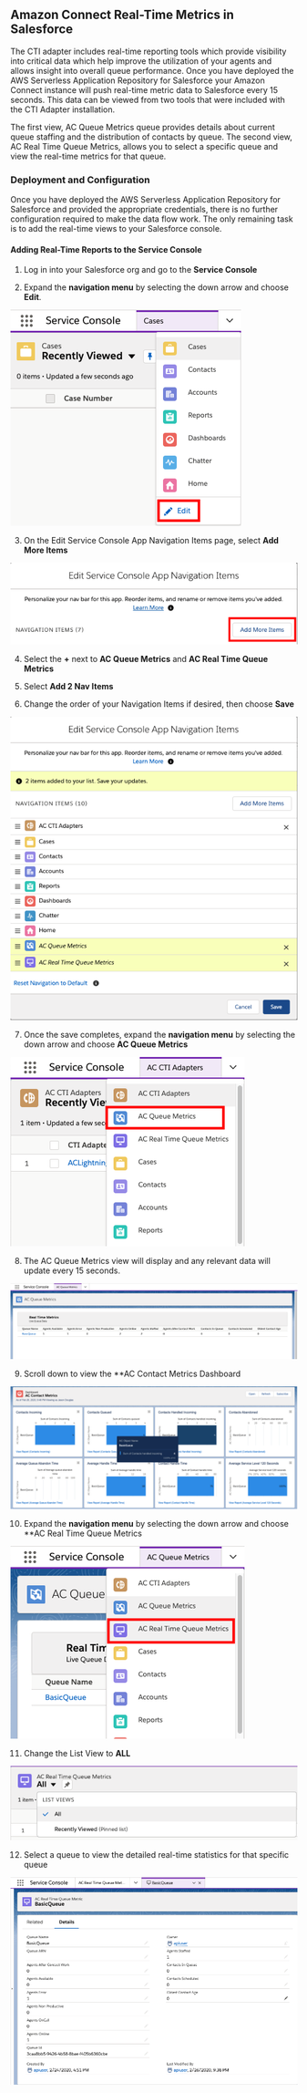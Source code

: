 <h2 class="toc">Amazon Connect Real-Time Metrics in Salesforce</h2>

The CTI adapter includes real-time reporting tools which provide
visibility into critical data which help improve the utilization of your
agents and allows insight into overall queue performance. Once you have
deployed the AWS Serverless Application Repository for Salesforce your
Amazon Connect instance will push real-time metric data to Salesforce
every 15 seconds. This data can be viewed from two tools that were
included with the CTI Adapter installation.

The first view, AC Queue Metrics queue provides details about current
queue staffing and the distribution of contacts by queue. The second
view, AC Real Time Queue Metrics, allows you to select a specific queue
and view the real-time metrics for that queue.

<h3 class="toc">Deployment and Configuration</h3>

Once you have deployed the AWS Serverless Application Repository for
Salesforce and provided the appropriate credentials, there is no further
configuration required to make the data flow work. The only remaining
task is to add the real-time views to your Salesforce console.

<h4 class="toc">Adding Real-Time Reports to the Service Console</h4>

1.  Log in into your Salesforce org and go to the **Service Console**

2.  Expand the **navigation menu** by selecting the down arrow and
    choose **Edit**.

    
<img src="../media/image40.png" />

3.  On the Edit Service Console App Navigation Items page, select **Add
    More Items**

    
<img src="../media/image41.png" />

4.  Select the **+** next to **AC Queue Metrics** and **AC Real Time
    Queue Metrics**

5.  Select **Add 2 Nav Items**

6.  Change the order of your Navigation Items if desired, then choose
    **Save**

    
<img src="../media/image194.png" />

7.  Once the save completes, expand the **navigation menu** by selecting
    the down arrow and choose **AC Queue Metrics**

    
<img src="../media/image195.png" />

8.  The AC Queue Metrics view will display and any relevant data will
    update every 15 seconds.

    
<img src="../media/image196.png" />

9.  Scroll down to view the **AC Contact Metrics Dashboard

<img src="../media/image197.png" />

10. Expand the **navigation menu** by selecting the down arrow and
    choose **AC Real Time Queue Metrics

    
<img src="../media/image198.png" />

11. Change the List View to **ALL**

<img src="../media/image199.png" />

12. Select a queue to view the detailed real-time statistics for that
    specific queue

    
<img src="../media/image200.png" />